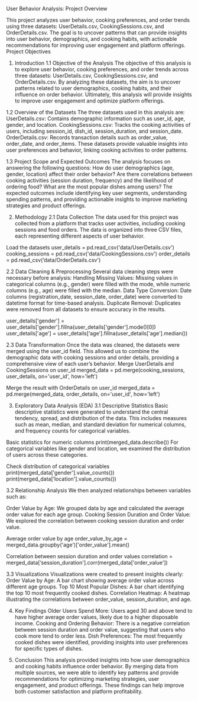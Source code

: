 

User Behavior Analysis: Project Overview

This project analyzes user behavior, cooking preferences, and order trends using three datasets: UserDetails.csv, CookingSessions.csv, and OrderDetails.csv. The goal is to uncover patterns that can provide insights into user behavior, demographics, and cooking habits, with actionable recommendations for improving user engagement and platform offerings.
Project Objectives

1. Introduction
1.1 Objective of the Analysis
The objective of this analysis is to explore user behavior, cooking preferences, and order trends across three datasets: UserDetails.csv, CookingSessions.csv, and OrderDetails.csv. By analyzing these datasets, the aim is to uncover patterns related to user demographics, cooking habits, and their influence on order behavior. Ultimately, this analysis will provide insights to improve user engagement and optimize platform offerings.

1.2 Overview of the Datasets
The three datasets used in this analysis are:
UserDetails.csv: Contains demographic information such as user_id, age, gender, and location.
CookingSessions.csv: Tracks the cooking activities of users, including session_id, dish_id, session_duration, and session_date.
OrderDetails.csv: Records transaction details such as order_value, order_date, and order_items.
These datasets provide valuable insights into user preferences and behavior, linking cooking activities to order patterns.

1.3 Project Scope and Expected Outcomes
The analysis focuses on answering the following questions:
How do user demographics (age, gender, location) affect their order behavior?
Are there correlations between cooking activities (session duration, frequency) and the likelihood of ordering food?
What are the most popular dishes among users?
The expected outcomes include identifying key user segments, understanding spending patterns, and providing actionable insights to improve marketing strategies and product offerings.



2. Methodology
2.1 Data Collection
The data used for this project was collected from a platform that tracks user activities, including cooking sessions and food orders. The data is organized into three CSV files, each representing different aspects of user behavior.

Load the datasets
user_details = pd.read_csv('data/UserDetails.csv')
cooking_sessions = pd.read_csv('data/CookingSessions.csv')
order_details = pd.read_csv(‘data/OrderDetails.csv')

2.2 Data Cleaning & Preprocessing
Several data cleaning steps were necessary before analysis:
Handling Missing Values: Missing values in categorical columns (e.g., gender) were filled with the mode, while numeric columns (e.g., age) were filled with the median.
Data Type Conversion: Date columns (registration_date, session_date, order_date) were converted to datetime format for time-based analysis.
Duplicate Removal: Duplicates were removed from all datasets to ensure accuracy in the results.

user_details['gender'] = user_details['gender'].fillna(user_details['gender'].mode()[0])
user_details['age'] = user_details[‘age'].fillna(user_details['age'].median())

2.3 Data Transformation
Once the data was cleaned, the datasets were merged using the user_id field. This allowed us to combine the demographic data with cooking sessions and order details, providing a comprehensive view of each user’s behavior.
Merge UserDetails and CookingSessions on user_id
merged_data = pd.merge(cooking_sessions, user_details, on='user_id', how='left')

Merge the result with OrderDetails on user_id
merged_data = pd.merge(merged_data, order_details, on='user_id', how='left')

3. Exploratory Data Analysis (EDA)
3.1 Descriptive Statistics
Basic descriptive statistics were generated to understand the central tendency, spread, and distribution of the data. This includes measures such as mean, median, and standard deviation for numerical columns, and frequency counts for categorical variables.

Basic statistics for numeric columns
print(merged_data.describe())
For categorical variables like gender and location, we examined the distribution of users across these categories.

Check distribution of categorical variables
print(merged_data['gender'].value_counts())
print(merged_data[‘location'].value_counts())


3.2 Relationship Analysis
We then analyzed relationships between variables such as:

Order Value by Age: We grouped data by age and calculated the average order value for each age group.
Cooking Session Duration and Order Value: We explored the correlation between cooking session duration and order value.


Average order value by age
order_value_by_age = merged_data.groupby('age')['order_value'].mean()

Correlation between session duration and order values
correlation = merged_data[‘session_duration'].corr(merged_data['order_value'])

3.3 Visualizations
Visualizations were created to present insights clearly:
Order Value by Age: A bar chart showing average order value across different age groups.
Top 10 Most Popular Dishes: A bar chart identifying the top 10 most frequently cooked dishes.
Correlation Heatmap: A heatmap illustrating the correlations between order_value, session_duration, and age.

4. Key Findings
Older Users Spend More: Users aged 30 and above tend to have higher average order values, likely due to a higher disposable income.
Cooking and Ordering Behavior: There is a negative correlation between session duration and order value, suggesting that users who cook more tend to order less.
Dish Preferences: The most frequently cooked dishes were identified, providing insights into user preferences for specific types of dishes.

5. Conclusion
This analysis provided insights into how user demographics and cooking habits influence order behavior. By merging data from multiple sources, we were able to identify key patterns and provide recommendations for optimizing marketing strategies, user engagement, and product offerings. These findings can help improve both customer satisfaction and platform profitability.



